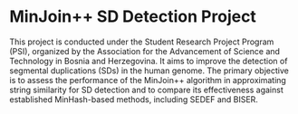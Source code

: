 # MinJoin++ SD Detection Project
This project is conducted under the Student Research Project Program (PSI), organized by the Association for the Advancement of Science and Technology in Bosnia and Herzegovina. It aims to improve the detection of segmental duplications (SDs) in the human genome. The primary objective is to assess the performance of the MinJoin++ algorithm in approximating string similarity for SD detection and to compare its effectiveness against established MinHash-based methods, including SEDEF and BISER.

